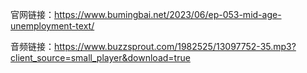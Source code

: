 官网链接：https://www.bumingbai.net/2023/06/ep-053-mid-age-unemployment-text/

音频链接：https://www.buzzsprout.com/1982525/13097752-35.mp3?client_source=small_player&download=true




